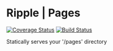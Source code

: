 # Ripple | Pages
[![Coverage Status](https://coveralls.io/repos/rijs/pages/badge.svg?branch=master&service=github)](https://coveralls.io/github/rijs/pages?branch=master)
[![Build Status](https://travis-ci.org/rijs/pages.svg)](https://travis-ci.org/rijs/pages)

Statically serves your '/pages' directory